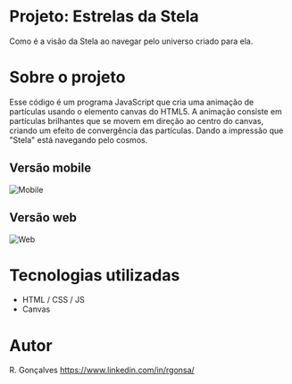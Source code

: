 # Projeto: Estrelas da Stela

Como é a visão da Stela ao navegar pelo universo criado para ela.

# Sobre o projeto

Esse código é um programa JavaScript que cria uma animação de partículas usando o elemento canvas do HTML5. A animação consiste em partículas brilhantes que se movem em direção ao centro do canvas, criando um efeito de convergência das partículas. Dando a impressão que "Stela" está navegando pelo cosmos.

## Versão mobile

![Mobile](https://media.discordapp.net/attachments/1191521910442446949/1191522491840073778/image.png?ex=65a5becb&is=659349cb&hm=fae5faed8cc3c854107ea964e40ea15afa0d056ee40bd442bb755548ae8515c8&=&format=webp&quality=lossless)

## Versão web

![Web](https://media.discordapp.net/attachments/1191521910442446949/1191522376760967278/image.png?ex=65a5beb0&is=659349b0&hm=dba464b8aefe3cd7eaf712bbfbfa8c74c10c87817b156c68f58246dbff71647f&=&format=webp&quality=lossless&width=1193&height=671)

# Tecnologias utilizadas

- HTML / CSS / JS
- Canvas

# Autor

R. Gonçalves
https://www.linkedin.com/in/rgonsa/
